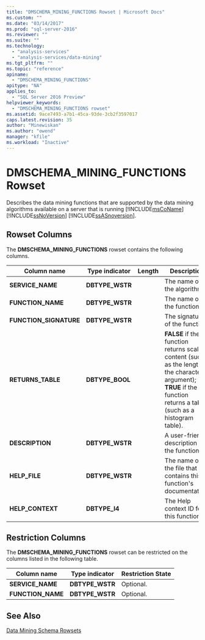 ```yaml
---
title: "DMSCHEMA_MINING_FUNCTIONS Rowset | Microsoft Docs"
ms.custom: ""
ms.date: "03/14/2017"
ms.prod: "sql-server-2016"
ms.reviewer: ""
ms.suite: ""
ms.technology: 
  - "analysis-services"
  - "analysis-services/data-mining"
ms.tgt_pltfrm: ""
ms.topic: "reference"
apiname: 
  - "DMSCHEMA_MINING_FUNCTIONS"
apitype: "NA"
applies_to: 
  - "SQL Server 2016 Preview"
helpviewer_keywords: 
  - "DMSCHEMA_MINING_FUNCTIONS rowset"
ms.assetid: 9ace7493-a7b1-45ca-93de-3cb2f3597017
caps.latest.revision: 35
author: "Minewiskan"
ms.author: "owend"
manager: "kfile"
ms.workload: "Inactive"
---
```

# DMSCHEMA_MINING_FUNCTIONS Rowset
  Describes the data mining functions that are supported by the data mining algorithms available on a server that is running [!INCLUDE[msCoName](../../../includes/msconame-md.md)] [!INCLUDE[ssNoVersion](../../../includes/ssnoversion-md.md)] [!INCLUDE[ssASnoversion](../../../includes/ssasnoversion-md.md)].  
  
## Rowset Columns  
 The **DMSCHEMA_MINING_FUNCTIONS** rowset contains the following columns.  
  
|Column name|Type indicator|Length|Description|  
|-----------------|--------------------|------------|-----------------|  
|**SERVICE_NAME**|**DBTYPE_WSTR**||The name of the algorithm.|  
|**FUNCTION_NAME**|**DBTYPE_WSTR**||The name of the function.|  
|**FUNCTION_SIGNATURE**|**DBTYPE_WSTR**||The signature of the function.|  
|**RETURNS_TABLE**|**DBTYPE_BOOL**||**FALSE** if the function returns scalar content (such as the length of the character argument); **TRUE** if the function returns a table (such as a histogram table).|  
|**DESCRIPTION**|**DBTYPE_WSTR**||A user-friendly description of the function.|  
|**HELP_FILE**|**DBTYPE_WSTR**||The name of the file that contains this function's documentation.|  
|**HELP_CONTEXT**|**DBTYPE_I4**||The Help context ID for this function.|  
  
## Restriction Columns  
 The **DMSCHEMA_MINING_FUNCTIONS** rowset can be restricted on the columns listed in the following table.  
  
|Column name|Type indicator|Restriction State|  
|-----------------|--------------------|-----------------------|  
|**SERVICE_NAME**|**DBTYPE_WSTR**|Optional.|  
|**FUNCTION_NAME**|**DBTYPE_WSTR**|Optional.|  
  
## See Also  
 [Data Mining Schema Rowsets](../../../analysis-services/schema-rowsets/data-mining/data-mining-schema-rowsets.md)  
  
  
